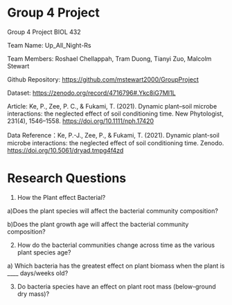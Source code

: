 # Group 4 Project
Group 4 Project BIOL 432


Team Name: Up_All_Night-Rs

Team Members: Roshael Chellappah, Tram Duong, Tianyi Zuo, Malcolm Stewart

Github Repository: https://github.com/mstewart2000/GroupProject 

Dataset: https://zenodo.org/record/4716796#.Ykc8iG7MI1L

Article: Ke, P., Zee, P. C., & Fukami, T. (2021). Dynamic plant–soil microbe interactions: the neglected effect of soil conditioning time. New Phytologist, 231(4), 1546–1558. https://doi.org/10.1111/nph.17420

Data Reference：Ke, P.-J., Zee, P., & Fukami, T. (2021). Dynamic plant-soil microbe interactions: the neglected effect of soil conditioning time. Zenodo. https://doi.org/10.5061/dryad.tmpg4f4zd

# Research Questions
1. How the Plant effect Bacterial?

  a)Does the plant species will affect the bacterial community composition?
  
  b)Does the plant growth age will affect the bacterial community composition?

2. How do the bacterial communities change across time as the various plant species age?

  a) Which bacteria has the greatest effect on plant biomass when the plant is ____ days/weeks old?
  
3. Do bacteria species have an effect on plant root mass (below-ground dry mass)?

